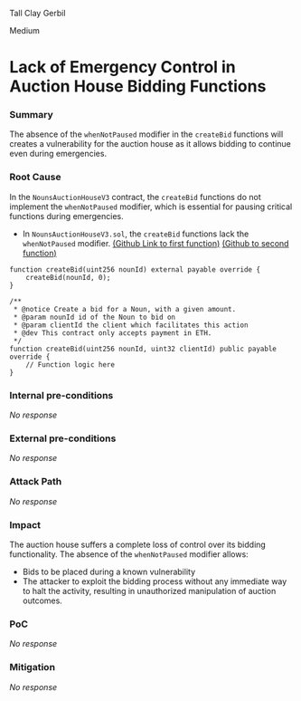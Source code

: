 Tall Clay Gerbil

Medium

# Lack of Emergency Control in Auction House Bidding Functions

### Summary

The absence of the `whenNotPaused` modifier in the `createBid` functions will creates a vulnerability for the auction house as it allows bidding to continue even during emergencies.

### Root Cause

In the `NounsAuctionHouseV3` contract, the `createBid` functions do not implement the `whenNotPaused` modifier, which is essential for pausing critical functions during emergencies.


- In `NounsAuctionHouseV3.sol`, the `createBid` functions lack the `whenNotPaused` modifier.
 [(Github Link to first function)](https://github.com/sherlock-audit/2024-11-nounsdao/blob/main/nouns-monorepo/packages/nouns-contracts/contracts/NounsAuctionHouseV3.sol#L135)
 [(Github to second function)](https://github.com/sherlock-audit/2024-11-nounsdao/blob/main/nouns-monorepo/packages/nouns-contracts/contracts/NounsAuctionHouseV3.sol#L145)

```solidity
function createBid(uint256 nounId) external payable override {
    createBid(nounId, 0);
}

/**
 * @notice Create a bid for a Noun, with a given amount.
 * @param nounId id of the Noun to bid on
 * @param clientId the client which facilitates this action
 * @dev This contract only accepts payment in ETH.
 */
function createBid(uint256 nounId, uint32 clientId) public payable override {
    // Function logic here
}
```


### Internal pre-conditions

_No response_

### External pre-conditions

_No response_

### Attack Path

_No response_

### Impact

The auction house suffers a complete loss of control over its bidding functionality. The absence of the `whenNotPaused` modifier allows:
- Bids to be placed during a known vulnerability
- The attacker to exploit the bidding process without any immediate way to halt the activity, resulting in unauthorized manipulation of auction outcomes.

### PoC

_No response_

### Mitigation

_No response_